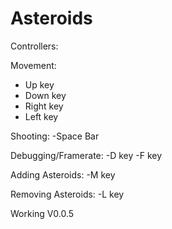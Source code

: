 # Asteroids
Controllers:

Movement:
  - Up key
  - Down key
  - Right key
  - Left key
  
Shooting:
  -Space Bar
 
Debugging/Framerate:
  -D key
  -F key
  
Adding Asteroids:
  -M key

Removing Asteroids:
  -L key
  
Working V0.0.5
